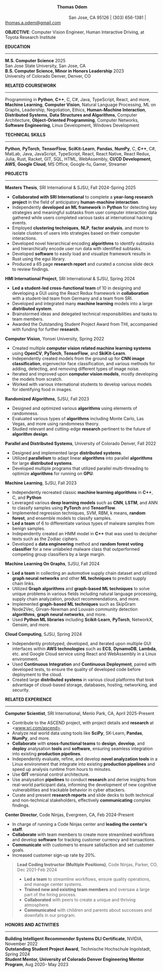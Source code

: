 ####  &emsp;&emsp;&emsp;&emsp;&emsp;&emsp;&emsp;&emsp;&emsp;&emsp;&emsp;&emsp;**Thomas Odem**

&emsp;&emsp;&emsp;&emsp;&emsp;&emsp;&emsp;&emsp;&emsp;&emsp;&emsp;&emsp;&emsp;&emsp;&emsp;San Jose, CA 95126 | (303) 656-1381 | thomas.a.odem@gmail.com

**OBJECTIVE**: Computer Vision Engineer, Human Interactive Driving, at Toyota Research Institute

**EDUCATION**  

---
**M.S. Computer Science** 2025  
San Jose State University, San Jose, CA  
**B.S. Computer Science, Minor in Honors Leadership** 2023  
University of Colorado Denver, Denver, CO



**RELATED COURSEWORK**

---
Programming in **Python**, **C++**, C, C#, Java, TypeScript, React, and more, **Machine Learning**, **Computer Vision**, Natural Language Processing, ML on Graphs, Leadership, Negotiation, Ethics, **Human-Machine Interaction**, **Distributed Systems**, **Data Structures and Algorithms**, Computer Architecture, **Object-Oriented Programming**, Computer Networks, **Software Engineering**, Linux Development, Windows Development


**TECHNICAL SKILLS**

---
**Python**, **PyTorch**, **TensorFlow**, **SciKit-Learn**, **Pandas**, **NumPy**, C, **C++**, C#, MatLab, Java, JavaScript, TypeScript, React, React Native, React Redux, Julia, Rust, Racket, GIT, SQL, HTML, WebAssembly, **CI/CD Development**, **AWS**, **Google Cloud**, MS Office, Google-fu, Gamer, Streamer


**PROJECTS**

---
**Masters Thesis**, SRI International & SJSU, Fall 2024-Spring 2025
* **Collaborated with SRI International** to complete a **year-long research project** in the field of anticipatory **human-machine interaction**.
* Independently **developed an ML framework** in **Python** for detecting key strategies and meaningful subtasks from user computer interaction data gathered while users completed various tasks at international hacking events.
* Employed **clustering techniques**, **NLP**, **factor analysis**, and more to isolate clusters of users into strategies based on their computer interactions.
* Developed novel hierarchical encoding **algorithms** to identify subtasks and hierarchically encode user run data with identified subtasks.
* Developed **software** to easily load and visualize framework results in Rust using the egui library.
* Produced a 65 page **research report** and curated a concise slide deck to review findings.

**HMI International Project**, SRI International & SJSU, Spring 2024
* **Led a student-led cross-functional team** of 10 in designing and developing a GUI using the React Redux framework in **collaboration** with a student-led team from Germany and a team from SRI.
* Developed and integrated many **machine learning** models into a large **distributed system**.
* Brainstormed ideas and delegated technical responsibilities and tasks to team members.
* Awarded the Outstanding Student Project Award from THI, accompanied with funding for further **research**.

**Computer Vision**, Yonsei University, Spring 2022
* Created multiple **computer vision related machine learning systems** using **OpenCV**, **PyTorch**, **TensorFlow**, and **SkiKit-Learn**.
* Independently created models from the ground up for **CNN image classification**, eigenvector face classification, and various methods for adding, detecting, and removing different types of image noise.
* Iterated and improved upon **computer vision models**, mostly developing the models from scratch.
* Worked with various international students to develop various models for identifying food in images.

**Randomized Algorithms**, SJSU, Fall 2023
* Designed and optimized various **algorithms** using elements of randomness.
* Evaluated various types of **algorithms** including Monte Carlo, Las Vegas, and more using randomness theory.
* Studied relevant and cutting-edge **research** pertinent to the future of **algorithm design**.

**Parallel and Distributed Systems**, University of Colorado Denver, Fall 2022
* Designed and implemented large **distributed systems**.
* Utilized **parallelism** to adapt linear **algorithms** into parallel **algorithms** for large **distributed systems**.
* Developed multiple programs that utilized parallel multi-threading to optimize **algorithms** for running on **GPU**.

**Machine Learning**, SJSU, Fall 2023
* Independently recreated classic **machine learning algorithms** in **C++**, C, and **Python**
* Leveraged various **deep learning models** such as **CNN**, **LSTM**, and ANN to classify samples using **PyTorch** and **TensorFlow**.
* Implemented regression techniques, SVM, RBM, k means, **random forest**, and ensemble models to classify samples.
* **Led a team** of 6 to differentiate various types of malware samples from benign samples.
* Independently created an HMM model in **C++** that was used to decipher texts such as the Zodiac ciphers.
* Developed a **data engineering** method and **random forest voting classifier** for a new unlabeled malware class that outperformed competing group classifiers by a large margin.

**Machine Learning On Graphs**, SJSU, Fall 2024
* **Led a team** in collecting an automotive supply chain dataset and utilized **graph neural networks** and other **ML techniques** to predict supply chain links.
* Utilized **Graph algorithms** and **graph-based ML techniques** to solve unique problems in various fields including natural language processing, supply chain analyzation, product recommendations, and more.
* Implemented **graph-based ML techniques** such as SkipGram Node2Vec, Girvan-Newman and Louvain community detection **algorithms**, **graph neural networks**, and more.
* Used **Python ML libraries** including **Scikit-Learn**, **PyTorch**, NetworkX, Gensim, and more.

**Cloud Computing**, SJSU, Spring 2024
* Independently prototyped, developed, and iterated upon multiple GUI interfaces within **AWS technologies** such as **ECS**, **DynamoDB**, **Lambda**, etc. and Google Cloud service using React and WebAssembly in a Linux environment.
* Used **Continuous Integration** and **Continuous Deployment**, paired with developed tests, to ensure the quality of developed code before deployment to the cloud.
* Created large **distributed systems** in various cloud platforms that took advantage of cloud-based storage, databases, hosting, networking, and security.

**RELATED EXPERIENCE**

---
**Computer Scientist**, SRI International, Menlo Park, CA, April 2025-Present
* Contribute to the ASCEND project, with project details and **research** at <www.sri.com/ascend>.
* Analyze real world data using tools like **SciPy**, SK-Learn, **Pandas**, **NumPy**, and more.
* **Collaborate** with **cross-functional teams** to **design**, **develop**, and **deploy** analysation **tools** and **software**, ensuring seamless integration into existing **production pipelines**.
* Independently evaluate, refine, and develop **novel analyzation tools** in a Linux environment that integrate into existing **production pipelines** and speed up analysis runtime from hours to minutes.
* Use **GIT** versional control architecture.
* Use analysation **pipelines** to conduct **research** and derive insights from real-world participant data, informing the development of new cognitive vulnerabilities and trackable behavior in cyber attackers.
* Curate and present **research reports** and slide decks to both technical and non-technical stakeholders, effectively **communicating** complex findings.

**Center Director**, Code Ninjas, Evergreen, CA, Feb 2024-Present
* In charge of running a Code Ninjas center and **leading the center's staff**.
* **Collaborate** with team members to create more streamlined workflows and develop **software** for tracking customer currency and transactions.
* **Communicate** with customers to ensure satisfaction and set customer goals.
* Increased customer sign-up rate by 20%.


> **Lead Coding Instructor (Multiple Positions)**, Code Ninjas, Parker, CO, Dec 2021-Feb 2024
> * **Led a team** to streamline workflows, ensure quality operations, and manage center systems.
> * **Trained new and existing team members** and oversaw a large part of the hiring process.
> * **Collaborated** with peers to create a unique and thriving atmosphere.
> * **Communicated** with children and parents about successes and downfalls in our program.
    

**HONORS AND ACTIVITIES**

---
**Building Intelligent Recommender Systems DLI Certificate**, NVIDIA, November 2022  
**Outstanding Student Project Award**, Technische Hochschule Ingolstadt, Spring 2024  
**Student Mentor, University of Colorado Denver Engineering Mentor Program**, Aug 2020- May 2023